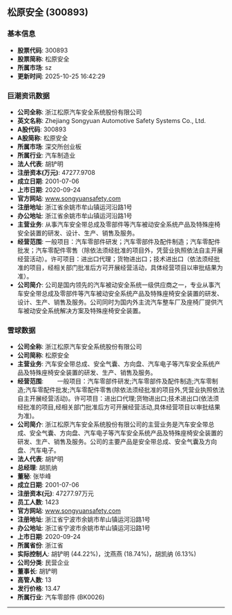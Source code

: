 ## 松原安全 (300893)

### 基本信息

- **股票代码**: 300893
- **股票简称**: 松原安全
- **所属市场**: sz
- **更新时间**: 2025-10-25 16:42:29

### 巨潮资讯数据

- **公司全称**: 浙江松原汽车安全系统股份有限公司
- **英文名称**: Zhejiang Songyuan Automotive Safety Systems Co., Ltd.
- **A股代码**: 300893
- **A股简称**: 松原安全
- **所属市场**: 深交所创业板
- **所属行业**: 汽车制造业
- **法人代表**: 胡铲明
- **注册资本(万元)**: 47277.9708
- **成立日期**: 2001-07-06
- **上市日期**: 2020-09-24
- **官方网站**: www.songyuansafety.com
- **注册地址**: 浙江省余姚市牟山镇运河沿路1号
- **办公地址**: 浙江省余姚市牟山镇运河沿路1号
- **主营业务**: 从事汽车安全带总成及零部件等汽车被动安全系统产品及特殊座椅安全装置的研发、设计、生产、销售及服务。
- **经营范围**: 一般项目：汽车零部件研发；汽车零部件及配件制造；汽车零配件批发；汽车零配件零售（除依法须经批准的项目外，凭营业执照依法自主开展经营活动）。许可项目：进出口代理；货物进出口；技术进出口（依法须经批准的项目，经相关部门批准后方可开展经营活动，具体经营项目以审批结果为准）。
- **公司简介**: 公司是国内领先的汽车被动安全系统一级供应商之一，专业从事汽车安全带总成及零部件等汽车被动安全系统产品及特殊座椅安全装置的研发、设计、生产、销售及服务。公司同时为国内外主流汽车整车厂及座椅厂提供汽车被动安全系统解决方案及特殊座椅安全装置。

### 雪球数据

- **公司全称**: 浙江松原汽车安全系统股份有限公司
- **公司简称**: 松原安全
- **主营业务**: 汽车安全带总成、安全气囊、方向盘、汽车电子等汽车安全系统产品及特殊座椅安全装置的研发、生产、销售及服务。
- **经营范围**: 　　一般项目：汽车零部件研发;汽车零部件及配件制造;汽车零制造;汽车零配件批发;汽车零配件零售(除依法须经批准的项目外,凭营业执照依法自主开展经营活动)。许可项目：进出口代理;货物进出口;技术进出口(依法须经批准的项目,经相关部门批准后方可开展经营活动,具体经营项目以审批结果为准)。
- **公司简介**: 浙江松原汽车安全系统股份有限公司的主营业务是汽车安全带总成、安全气囊、方向盘、汽车电子等汽车安全系统产品及特殊座椅安全装置的研发、生产、销售及服务。公司的主要产品是安全带总成、安全气囊及方向盘、汽车电子。
- **法人代表**: 胡铲明
- **总经理**: 胡凯纳
- **董秘**: 张毕峰
- **成立日期**: 2001-07-06
- **注册资本(元)**: 47277.97万元
- **员工人数**: 1423
- **官方网站**: www.songyuansafety.com
- **注册地址**: 浙江省宁波市余姚市牟山镇运河沿路1号
- **办公地址**: 浙江省宁波市余姚市牟山镇运河沿路1号
- **上市日期**: 2020-09-24
- **所属省份**: 浙江省
- **实际控制人**: 胡铲明 (44.22%)，沈燕燕 (18.74%)，胡凯纳 (6.13%)
- **公司分类**: 民营企业
- **董事长**: 胡铲明
- **高管人数**: 13
- **发行价格**: 13.47
- **所属行业**: 汽车零部件 (BK0026)

---